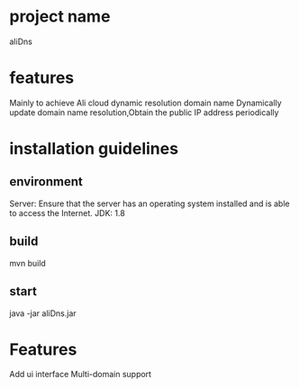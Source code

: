 #  project name
aliDns
# features
Mainly to achieve Ali cloud dynamic resolution domain name
Dynamically update domain name resolution,Obtain the public IP address periodically
# installation guidelines
## environment
Server: Ensure that the server has an operating system installed and is able to access the Internet.
JDK: 1.8
## build
mvn build
## start
java -jar aliDns.jar
# Features
Add ui interface
Multi-domain support
